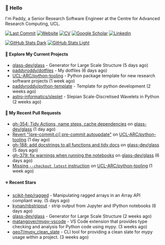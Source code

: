 ### 👋 Hello

I'm Paddy, a Senior Research Software Engineer at the Centre for Advanced
Research Computing, UCL.

[![Last Commit](https://img.shields.io/github/last-commit/paddyroddy/paddyroddy/main?label=updated)](https://github.com/paddyroddy)
[![Website](https://img.shields.io/badge/GitHub%20Pages-222?logo=githubpages&logoColor=fff&style=for-the-badge&style=flat)](https://paddyroddy.github.io)
[![CV](https://img.shields.io/badge/CV-PDF-pink.svg)](https://paddyroddy.github.io/cv)
[![Google Scholar](https://img.shields.io/badge/Google%20Scholar-4285F4?logo=googlescholar&logoColor=fff&style=for-the-badge&style=flat)](https://scholar.google.com/citations?user=OFigHUwAAAAJ)
[![Linkedin](https://img.shields.io/badge/LinkedIn-0A66C2?logo=linkedin&logoColor=fff&style=for-the-badge&style=flat)](https://www.linkedin.com/in/patrickjamesroddy)

[![GitHub Stats Dark](https://github-readme-stats-paddyroddy.vercel.app/api?username=paddyroddy&disable_animations=true&hide_border=true&hide_title=true&include_all_commits=true&rank_icon=github&show=prs_merged,reviews&show_icons=true&theme=tokyonight)](https://github.com/paddyroddy/paddyroddy#gh-dark-mode-only)
[![GitHub Stats Light](https://github-readme-stats-paddyroddy.vercel.app/api?username=paddyroddy&disable_animations=true&hide_border=true&hide_title=true&include_all_commits=true&rank_icon=github&show=prs_merged,reviews&show_icons=true&theme=default)](https://github.com/paddyroddy/paddyroddy#gh-light-mode-only)

#### 👷 Explore My Current Projects

- [glass-dev/glass](https://github.com/glass-dev/glass) - Generator for Large Scale Structure
  (5 days ago)
- [paddyroddy/dotfiles](https://github.com/paddyroddy/dotfiles) - My dotfiles
  (6 days ago)
- [UCL-ARC/python-tooling](https://github.com/UCL-ARC/python-tooling) - Python package template for new research software projects
  (1 week ago)
- [paddyroddy/python-template](https://github.com/paddyroddy/python-template) - Template for python development
  (2 weeks ago)
- [astro-informatics/sleplet](https://github.com/astro-informatics/sleplet) - Slepian Scale-Discretised Wavelets in Python
  (2 weeks ago)

#### 🔨 My Recent Pull Requests

- [gh-354: Tidy Actions, name steps, cache dependencies](https://github.com/glass-dev/glass/pull/388) on [glass-dev/glass](https://github.com/glass-dev/glass)
  (1 day ago)
- [Revert &#34;[pre-commit.ci] pre-commit autoupdate&#34;](https://github.com/UCL-ARC/python-tooling/pull/482) on [UCL-ARC/python-tooling](https://github.com/UCL-ARC/python-tooling)
  (1 day ago)
- [gh-188: add docstrings to all functions and tidy docs](https://github.com/glass-dev/glass/pull/381) on [glass-dev/glass](https://github.com/glass-dev/glass)
  (5 days ago)
- [gh-379: fix warnings when running the notebooks](https://github.com/glass-dev/glass/pull/380) on [glass-dev/glass](https://github.com/glass-dev/glass)
  (6 days ago)
- [Missing `--checkout latest` instruction](https://github.com/UCL-ARC/python-tooling/pull/478) on [UCL-ARC/python-tooling](https://github.com/UCL-ARC/python-tooling)
  (1 week ago)

#### ⭐ Recent Stars

- [scikit-hep/ragged](https://github.com/scikit-hep/ragged) - Manipulating ragged arrays in an Array API compliant way.
  (5 days ago)
- [kynan/nbstripout](https://github.com/kynan/nbstripout) - strip output from Jupyter and IPython notebooks
  (6 days ago)
- [glass-dev/glass](https://github.com/glass-dev/glass) - Generator for Large Scale Structure
  (2 weeks ago)
- [matangover/mypy-vscode](https://github.com/matangover/mypy-vscode) - VS Code extension that provides type checking and analysis for Python code using mypy.
  (3 weeks ago)
- [geo7/mypy_clean_slate](https://github.com/geo7/mypy_clean_slate) - CLI tool for providing a clean slate for mypy usage within a project.
  (3 weeks ago)
